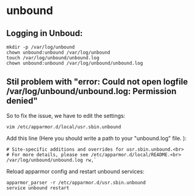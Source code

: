 # unbound

## Logging in Unboud:

    mkdir -p /var/log/unbound
    chown unbound:unbound /var/log/unbound
    touch /var/log/unbound/unbound.log
    chown unbound:unbound /var/log/unbound/unbound.log


## Stil problem with "error: Could not open logfile /var/log/unbound/unbound.log: Permission denied"
So to fix the issue, we have to edit the settings:
    
    vim /etc/apparmor.d/local/usr.sbin.unbound

Add this line (Here you should write a path to your "unbound.log" file. ):
    
    # Site-specific additions and overrides for usr.sbin.unbound.<br>
    # For more details, please see /etc/apparmor.d/local/README.<br>
    /var/log/unbound/unbound.log rw,`

Reload apparmor config and restart unbound services:
    
    apparmor_parser -r /etc/apparmor.d/usr.sbin.unbound 
    service unbound restart

